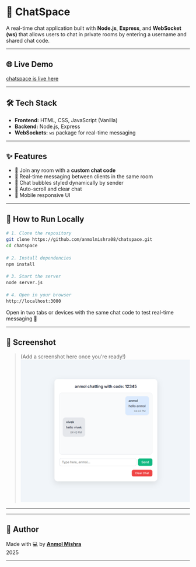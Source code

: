 # 💬 ChatSpace

A real-time chat application built with **Node.js**, **Express**, and **WebSocket (ws)** that allows users to chat in private rooms by entering a username and shared chat code.

---

## 🌐 Live Demo
[chatspace is live here](https://chat-space-7c97.onrender.com)

---

## 🛠 Tech Stack

- **Frontend:** HTML, CSS, JavaScript (Vanilla)
- **Backend:** Node.js, Express
- **WebSockets:** `ws` package for real-time messaging

---

## ✨ Features

- 🔐 Join any room with a **custom chat code**
- 💬 Real-time messaging between clients in the same room
- 🧾 Chat bubbles styled dynamically by sender
- 🔄 Auto-scroll and clear chat
- 📱 Mobile responsive UI

---

## 🧪 How to Run Locally

```bash
# 1. Clone the repository
git clone https://github.com/anmolmishra08/chatspace.git
cd chatspace

# 2. Install dependencies
npm install

# 3. Start the server
node server.js

# 4. Open in your browser
http://localhost:3000
```

Open in two tabs or devices with the same chat code to test real-time messaging 🔁

---

## 📸 Screenshot

> (Add a screenshot here once you're ready!)
![chatspace preview](./screenshot.png)

---


---

## 🙌 Author

Made with 💻 by **[Anmol Mishra](https://github.com/anmolmishra08)**  
2025

---

